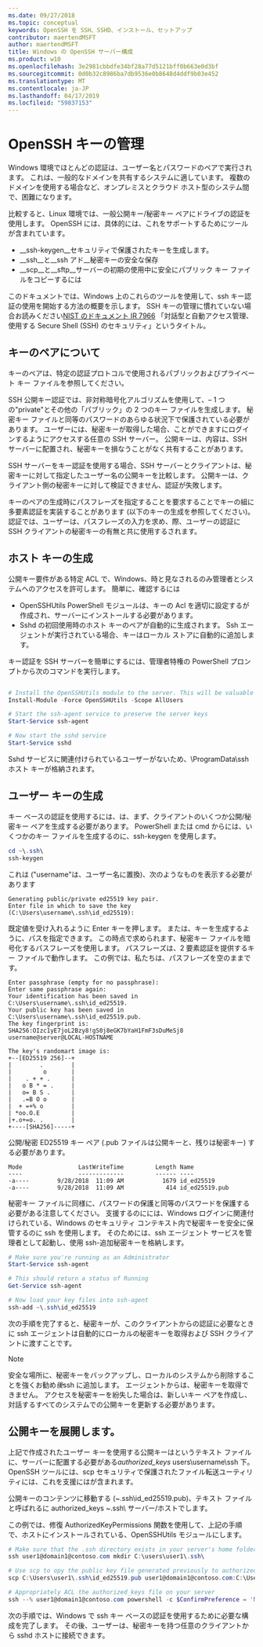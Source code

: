 ```yaml
---
ms.date: 09/27/2018
ms.topic: conceptual
keywords: OpenSSH を SSH、SSHD、インストール、セットアップ
contributor: maertendMSFT
author: maertendMSFT
title: Windows の OpenSSH サーバー構成
ms.product: w10
ms.openlocfilehash: 3e2981cbbdfe34bf28a77d5121bff0b663e0d3bf
ms.sourcegitcommit: 0d0b32c8986ba7db9536e0b8648d4ddf9b03e452
ms.translationtype: MT
ms.contentlocale: ja-JP
ms.lasthandoff: 04/17/2019
ms.locfileid: "59837153"
---
```

# <a name="openssh-key-management"></a>OpenSSH キーの管理

Windows 環境でほとんどの認証は、ユーザー名とパスワードのペアで実行されます。
これは、一般的なドメインを共有するシステムに適しています。 複数のドメインを使用する場合など、オンプレミスとクラウド ホスト型のシステム間で、困難になります。

比較すると、Linux 環境では、一般公開キー/秘密キー ペアにドライブの認証を使用します。
OpenSSH には、具体的には、これをサポートするためにツールが含まれています。

* __ssh-keygen__セキュリティで保護されたキーを生成します。
* __ssh__と__ssh アド__秘密キーの安全な保存
* __scp__と__sftp__サーバーの初期の使用中に安全にパブリック キー ファイルをコピーするには

このドキュメントでは、Windows 上のこれらのツールを使用して、ssh キー認証の使用を開始する方法の概要を示します。 SSH キーの管理に慣れていない場合お読みください[NIST のドキュメント IR 7966](http://nvlpubs.nist.gov/nistpubs/ir/2015/NIST.IR.7966.pdf) 「対話型と自動アクセス管理、使用する Secure Shell (SSH) のセキュリティ」というタイトル。

## <a name="about-key-pairs"></a>キーのペアについて

キーのペアは、特定の認証プロトコルで使用されるパブリックおよびプライベート キー ファイルを参照してください。 

SSH 公開キー認証では、非対称暗号化アルゴリズムを使用して、– 1 つの"private"とその他の「パブリック」の 2 つのキー ファイルを生成します。 秘密キー ファイルと同等のパスワードのあらゆる状況下で保護されている必要があります。 ユーザーには、秘密キーが取得した場合、ことができますにログインするようにアクセスする任意の SSH サーバー。 公開キーは、内容は、SSH サーバーに配置され、秘密キーを損なうことがなく共有することがあります。

SSH サーバーをキー認証を使用する場合、SSH サーバーとクライアントは、秘密キーに対して指定したユーザー名の公開キーを比較します。 公開キーは、クライアント側の秘密キーに対して検証できません、認証が失敗します。 

キーのペアの生成時にパスフレーズを指定することを要求することでキーの組に多要素認証を実装することがあります (以下のキーの生成を参照してください)。 認証では、ユーザーは、パスフレーズの入力を求め、際、ユーザーの認証に SSH クライアントの秘密キーの有無と共に使用するされます。 

## <a name="host-key-generation"></a>ホスト キーの生成

公開キー要件がある特定 ACL で、Windows、時と見なされるのみ管理者とシステムへのアクセスを許可します。 簡単に、確認するには 

* OpenSSHUtils PowerShell モジュールは、キーの Acl を適切に設定するが作成され、サーバーにインストールする必要があります。
* Sshd の初回使用時のホスト キーのペアが自動的に生成されます。 Ssh エージェントが実行されている場合、キーはローカル ストアに自動的に追加します。 

キー認証を SSH サーバーを簡単にするには、管理者特権の PowerShell プロンプトから次のコマンドを実行します。

```powershell

# Install the OpenSSHUtils module to the server. This will be valuable when deploying user keys.
Install-Module -Force OpenSSHUtils -Scope AllUsers

# Start the ssh-agent service to preserve the server keys
Start-Service ssh-agent

# Now start the sshd service
Start-Service sshd
```

Sshd サービスに関連付けられているユーザーがないため、\ProgramData\ssh ホスト キーが格納されます。


## <a name="user-key-generation"></a>ユーザー キーの生成

キー ベースの認証を使用するには、は、まず、クライアントのいくつか公開/秘密キー ペアを生成する必要があります。 PowerShell または cmd からには、いくつかのキー ファイルを生成するのに、ssh-keygen を使用します。

```powershell
cd ~\.ssh\
ssh-keygen
```

これは ("username"は、ユーザー名に置換)、次のようなものを表示する必要があります

```
Generating public/private ed25519 key pair.
Enter file in which to save the key (C:\Users\username\.ssh\id_ed25519):
```

既定値を受け入れるように Enter キーを押します。 または、キーを生成するように、パスを指定できます。 この時点で求められます、秘密キー ファイルを暗号化するパスフレーズを使用します。
パスフレーズは、2 要素認証を提供するキー ファイルで動作します。 この例では、私たちは、パスフレーズを空のままです。 

```
Enter passphrase (empty for no passphrase): 
Enter same passphrase again: 
Your identification has been saved in C:\Users\username\.ssh\id_ed25519.
Your public key has been saved in C:\Users\username\.ssh\id_ed25519.pub.
The key fingerprint is: 
SHA256:OIzc1yE7joL2Bzy8!gS0j8eGK7bYaH1FmF3sDuMeSj8 username@server@LOCAL-HOSTNAME

The key's randomart image is:
+--[ED25519 256]--+
|        .        |
|         o       |
|    . + + .      |
|   o B * = .     |
|   o= B S .      |
|   .=B O o       |
|  + =+% o        |
| *oo.O.E         |
|+.o+=o. .        |
+----[SHA256]-----+
```

公開/秘密 ED25519 キー ペア (.pub ファイルは公開キーと、残りは秘密キー) する必要があります。

```
Mode                LastWriteTime         Length Name
----                -------------         ------ ----
-a----        9/28/2018  11:09 AM           1679 id_ed25519
-a----        9/28/2018  11:09 AM            414 id_ed25519.pub
```

秘密キー ファイルに同様に、パスワードの保護と同等のパスワードを保護する必要がある注意してください。
支援するのにには、Windows ログインに関連付けられている、Windows のセキュリティ コンテキスト内で秘密キーを安全に保管するのに ssh を使用します。 そのためには、ssh エージェント サービスを管理者として起動し、使用 ssh-追加秘密キーを格納します。 

```powershell
# Make sure you're running as an Administrator
Start-Service ssh-agent

# This should return a status of Running
Get-Service ssh-agent

# Now load your key files into ssh-agent
ssh-add ~\.ssh\id_ed25519

```

次の手順を完了すると、秘密キーが、このクライアントからの認証に必要なときに ssh エージェントは自動的にローカルの秘密キーを取得および SSH クライアントに渡すことです。

> [!NOTE]
> 安全な場所に、秘密キーをバックアップし、ローカルのシステムから削除することを強くお勧め*後*ssh に追加します。
> エージェントからは、秘密キーを取得できません。
> アクセスを秘密キーを紛失した場合は、新しいキー ペアを作成し、対話するすべてのシステムでの公開キーを更新する必要があります。

## <a name="deploying-the-public-key"></a>公開キーを展開します。

上記で作成されたユーザー キーを使用する公開キーはというテキスト ファイルに、サーバーに配置する必要がある*authorized_keys* users\username\ssh 下。 OpenSSH ツールには、scp セキュリティで保護されたファイル転送ユーティリティには、これを支援にはが含まれます。

公開キーのコンテンツに移動する (~\.ssh\id_ed25519.pub)、テキスト ファイルと呼ばれるに authorized_keys ~\.ssh\ サーバー/ホストでします。

この例では、修復 AuthorizedKeyPermissions 関数を使用して、上記の手順で、ホストにインストールされている、OpenSSHUtils モジュールにします。

```powershell
# Make sure that the .ssh directory exists in your server's home folder
ssh user1@domain1@contoso.com mkdir C:\users\user1\.ssh\

# Use scp to opy the public key file generated previously to authorized_keys on your server
scp C:\Users\user1\.ssh\id_ed25519.pub user1@domain1@contoso.com:C:\Users\user1\.ssh\authorized_keys

# Appropriately ACL the authorized_keys file on your server  
ssh --% user1@domain1@contoso.com powershell -c $ConfirmPreference = 'None'; Repair-AuthorizedKeyPermission C:\Users\user1\.ssh\authorized_keys
```

次の手順では、Windows で ssh キー ベースの認証を使用するために必要な構成を完了します。
その後、ユーザーは、秘密キーを持つ任意のクライアントから sshd ホストに接続できます。

